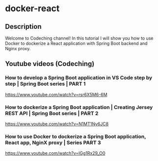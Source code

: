 # docker-react

## Description

Welcome to Codeching channel! In this tutorial I will show you how to use Docker to dockerize a React application with Spring Boot backend and Nginx proxy.

## Youtube videos (Codeching)

### How to develop a Spring Boot application in VS Code step by step | Spring Boot series  | PART 1

<https://www.youtube.com/watch?v=rsr6X5M6-6M>

### How to dockerize a Spring Boot application | Creating Jersey REST API  | Spring Boot series | PART 2

<https://www.youtube.com/watch?v=N1MT1Ny6JC8>

### How to use Docker to dockerize a Spring Boot application, React app, NginX proxy | Series PART 3

<https://www.youtube.com/watch?v=IGg1Rx29_O0>
